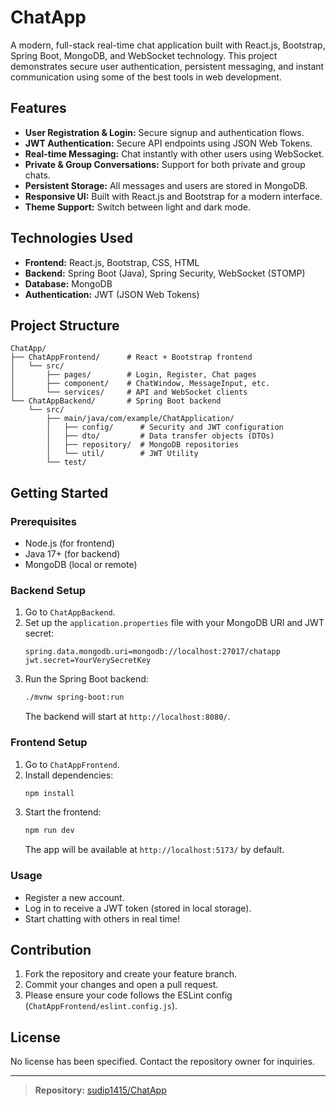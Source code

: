 # ChatApp

A modern, full-stack real-time chat application built with React.js, Bootstrap, Spring Boot, MongoDB, and WebSocket technology. This project demonstrates secure user authentication, persistent messaging, and instant communication using some of the best tools in web development.

## Features

- **User Registration & Login:** Secure signup and authentication flows.
- **JWT Authentication:** Secure API endpoints using JSON Web Tokens.
- **Real-time Messaging:** Chat instantly with other users using WebSocket.
- **Private & Group Conversations:** Support for both private and group chats.
- **Persistent Storage:** All messages and users are stored in MongoDB.
- **Responsive UI:** Built with React.js and Bootstrap for a modern interface.
- **Theme Support:** Switch between light and dark mode.

## Technologies Used

- **Frontend:** React.js, Bootstrap, CSS, HTML
- **Backend:** Spring Boot (Java), Spring Security, WebSocket (STOMP)
- **Database:** MongoDB
- **Authentication:** JWT (JSON Web Tokens)

## Project Structure

```
ChatApp/
├── ChatAppFrontend/      # React + Bootstrap frontend
│   └── src/
│       ├── pages/        # Login, Register, Chat pages
│       ├── component/    # ChatWindow, MessageInput, etc.
│       └── services/     # API and WebSocket clients
└── ChatAppBackend/       # Spring Boot backend
    └── src/
        ├── main/java/com/example/ChatApplication/
        │   ├── config/      # Security and JWT configuration
        │   ├── dto/         # Data transfer objects (DTOs)
        │   ├── repository/  # MongoDB repositories
        │   └── util/        # JWT Utility
        └── test/
```

## Getting Started

### Prerequisites

- Node.js (for frontend)
- Java 17+ (for backend)
- MongoDB (local or remote)

### Backend Setup

1. Go to `ChatAppBackend`.
2. Set up the `application.properties` file with your MongoDB URI and JWT secret:
    ```
    spring.data.mongodb.uri=mongodb://localhost:27017/chatapp
    jwt.secret=YourVerySecretKey
    ```
3. Run the Spring Boot backend:
    ```sh
    ./mvnw spring-boot:run
    ```
   The backend will start at `http://localhost:8080/`.

### Frontend Setup

1. Go to `ChatAppFrontend`.
2. Install dependencies:
    ```sh
    npm install
    ```
3. Start the frontend:
    ```sh
    npm run dev
    ```
   The app will be available at `http://localhost:5173/` by default.

### Usage

- Register a new account.
- Log in to receive a JWT token (stored in local storage).
- Start chatting with others in real time!

## Contribution

1. Fork the repository and create your feature branch.
2. Commit your changes and open a pull request.
3. Please ensure your code follows the ESLint config (`ChatAppFrontend/eslint.config.js`).

## License

No license has been specified. Contact the repository owner for inquiries.

---

> **Repository:** [sudip1415/ChatApp](https://github.com/sudip1415/ChatApp)
